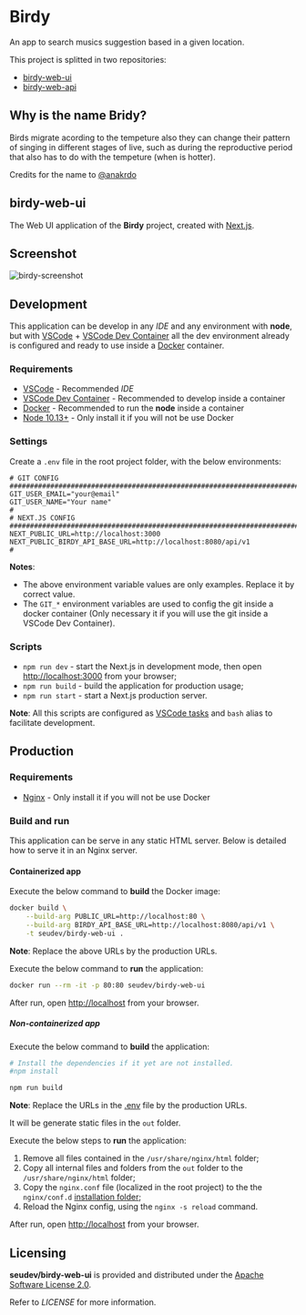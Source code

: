 # Birdy

An app to search musics suggestion based in a given location.

This project is splitted in two repositories:

-   [birdy-web-ui](#birdy-web-ui)
-   [birdy-web-api](https://github.com/seudev/birdy-web-api)

## Why is the name Bridy?

Birds migrate acording to the tempeture also they can change their pattern of singing in different stages of live, such as during the reproductive period that also has to do with the tempeture (when is hotter).

Credits for the name to [@anakrdo](https://www.instagram.com/anakrdo)

## birdy-web-ui

The Web UI application of the **Birdy** project, created with [Next.js](https://nextjs.org).

## Screenshot

![birdy-screenshot](https://user-images.githubusercontent.com/8549602/102248254-bd549c00-3edf-11eb-814c-4c92ee3fc8fe.png)

## Development

This application can be develop in any _IDE_ and any environment with **node**,
but with [VSCode](https://code.visualstudio.com/) + [VSCode Dev Container](https://code.visualstudio.com/docs/remote/containers-tutorial) all the dev environment already is configured and ready to use inside a [Docker](https://www.docker.com) container.

### Requirements

-   [VSCode](https://code.visualstudio.com) - Recommended _IDE_
-   [VSCode Dev Container](https://code.visualstudio.com/docs/remote/containers-tutorial) - Recommended to develop inside a container
-   [Docker](https://www.docker.com) - Recommended to run the **node** inside a container
-   [Node 10.13+](https://nodejs.org/en/) - Only install it if you will not be use Docker

### Settings

Create a `.env` file in the root project folder, with the below environments:

```env
# GIT CONFIG ##########################################################################################################
GIT_USER_EMAIL="your@email"
GIT_USER_NAME="Your name"
#
# NEXT.JS CONFIG ######################################################################################################
NEXT_PUBLIC_URL=http://localhost:3000
NEXT_PUBLIC_BIRDY_API_BASE_URL=http://localhost:8080/api/v1
#
```

**Notes**:

-   The above environment variable values are only examples. Replace it by correct value.
-   The `GIT_*` environment variables are used to config the git inside a docker container (Only necessary it if you will use the git inside a VSCode Dev Container).

### Scripts

-   `npm run dev` - start the Next.js in development mode, then open [http://localhost:3000](http://localhost:3000) from your browser;
-   `npm run build` - build the application for production usage;
-   `npm run start` - start a Next.js production server.

**Note**: All this scripts are configured as [VSCode tasks](https://code.visualstudio.com/docs/editor/tasks) and `bash` alias to facilitate development.

## Production

### Requirements

-   [Nginx](https://nginx.org) - Only install it if you will not be use Docker

### Build and run

This application can be serve in any static HTML server. Below is detailed how to serve it in an Nginx server.

#### Containerized app

Execute the below command to **build** the Docker image:

```sh
docker build \
    --build-arg PUBLIC_URL=http://localhost:80 \
    --build-arg BIRDY_API_BASE_URL=http://localhost:8080/api/v1 \
    -t seudev/birdy-web-ui .
```

**Note**: Replace the above URLs by the production URLs.

Execute the below command to **run** the application:

```sh
docker run --rm -it -p 80:80 seudev/birdy-web-ui
```

After run, open [http://localhost](http://localhost) from your browser.

##### Non-containerized app

Execute the below command to **build** the application:

```sh
# Install the dependencies if it yet are not installed.
#npm install

npm run build
```

**Note**: Replace the URLs in the [.env](#settings) file by the production URLs.

It will be generate static files in the `out` folder.

Execute the below steps to **run** the application:

1. Remove all files contained in the `/usr/share/nginx/html` folder;
1. Copy all internal files and folders from the `out` folder to the `/usr/share/nginx/html` folder;
1. Copy the `nginx.conf` file (localized in the root project) to the the `nginx/conf.d` [installation folder](http://nginx.org/en/docs/beginners_guide.html);
1. Reload the Nginx config, using the `nginx -s reload` command.

After run, open [http://localhost](http://localhost) from your browser.

## Licensing

**seudev/birdy-web-ui** is provided and distributed under the [Apache Software License 2.0](http://www.apache.org/licenses/LICENSE-2.0).

Refer to _LICENSE_ for more information.
